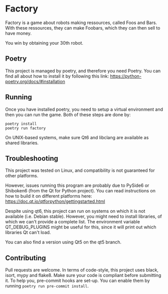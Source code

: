 # Factory

Factory is a game about robots making ressources, called Foos and Bars. With these
ressources, they can make Foobars, which they can then sell to have money.

You win by obtaining your 30th robot.

## Poetry
This project is managed by poetry, and therefore you need Poetry. You can find all about how to
install it by following this link: https://python-poetry.org/docs/#installation

## Running
Once you have installed poetry, you need to setup a virtual environment and then you can run the
game. Both of these steps are done by:

```
poetry install
poetry run factory
```

On UNIX-based systems, make sure Qt6 and libclang are available as shared libraries.

## Troubleshooting
This project was tested on Linux, and compatibility is not guaranteed for other platforms.

However, issues running this program are probably due to PySide6 or Shiboken6 (from the Qt for Python
project). You can read instructions on how to build it on different platforms here:
https://doc.qt.io/qtforpython/gettingstarted.html

Despite using qt6, this project can run on systems on which it is not available (i.e. Debian stable).
However, you might need to install libraries, of which we can't provide a complete list. The environment
variable QT_DEBUG_PLUGINS might be useful for this, since it will print out which libraries Qt can't
load.

You can also find a version using Qt5 on the qt5 branch.

## Contributing
Pull requests are welcome. In terms of code-style, this project uses black, isort, mypy and flake8.
Make sure your code is compliant before submitting it. To help you, pre-commit hooks are set-up.
You can enable them by running `poetry run pre-commit install`.
